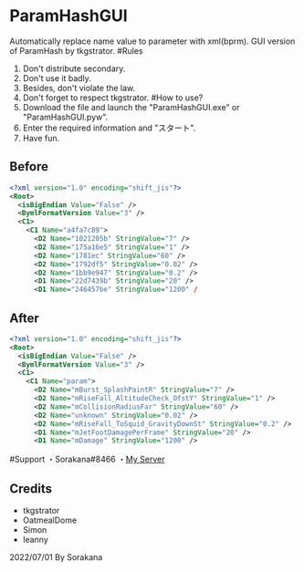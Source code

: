 # ParamHashGUI
Automatically replace name value to parameter with xml(bprm).
GUI version of ParamHash by tkgstrator.
#Rules
1. Don't distribute secondary.
2. Don't use it badly.
3. Besides, don't violate the law.
4. Don't forget to respect tkgstrator.
#How to use?
1. Download the file and launch the "ParamHashGUI.exe" or "ParamHashGUI.pyw".
2. Enter the required information and "スタート".
3. Have fun.
## Before
```xml
<?xml version="1.0" encoding="shift_jis"?>
<Root>
  <isBigEndian Value="False" />
  <BymlFormatVersion Value="3" />
  <C1>
    <C1 Name="a4fa7c89">
      <D2 Name="1021205b" StringValue="7" />
      <D2 Name="175a16e5" StringValue="1" />
      <D2 Name="1781ec" StringValue="60" />
      <D2 Name="1792df5" StringValue="0.02" />
      <D2 Name="1bb9e947" StringValue="0.2" />
      <D1 Name="22d7439b" StringValue="20" />
      <D1 Name="246457be" StringValue="1200" /
```

## After
```xml
<?xml version="1.0" encoding="shift_jis"?>
<Root>
  <isBigEndian Value="False" />
  <BymlFormatVersion Value="3" />
  <C1>
    <C1 Name="param">
      <D2 Name="mBurst_SplashPaintR" StringValue="7" />
      <D2 Name="mRiseFall_AltitudeCheck_OfstY" StringValue="1" />
      <D2 Name="mCollisionRadiusFar" StringValue="60" />
      <D2 Name="unknown" StringValue="0.02" />
      <D2 Name="mRiseFall_ToSquid_GravityDownSt" StringValue="0.2" />
      <D1 Name="mJetFootDamagePerFrame" StringValue="20" />
      <D1 Name="mDamage" StringValue="1200" />
```
#Support
・Sorakana#8466
・[My Server](https://discord.gg/DQB6fcD6qq)
## Credits
* tkgstrator
* OatmealDome
* Simon
* leanny

2022/07/01 By Sorakana

